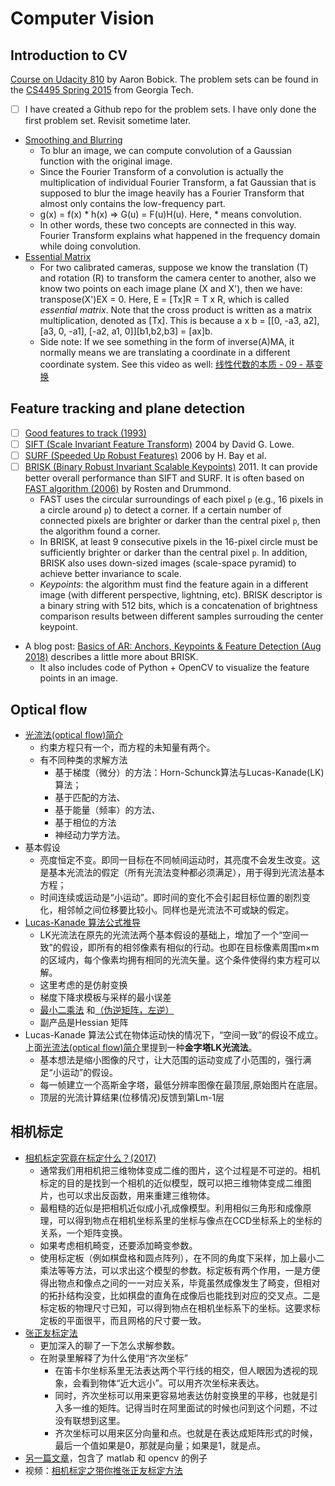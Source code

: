 # Computer Vision

## Introduction to CV
[Course on Udacity 810](https://classroom.udacity.com/courses/ud810) by Aaron Bobick. The problem sets can be found in the [ CS4495 Spring 2015](https://www.cc.gatech.edu/~afb/classes/CS4495-Spring2015-OMS/) from Georgia Tech.
* [ ] I have created a Github repo for the problem sets. I have only done the first problem set. Revisit sometime later.
* [Smoothing and Blurring](https://classroom.udacity.com/courses/ud810/lessons/3490398569/concepts/35009385470923)
  * To blur an image, we can compute convolution of a Gaussian function with the original image.
  * Since the Fourier Transform of a convolution is actually the multiplication of individual Fourier Transform, a fat Gaussian that is supposed to blur the image heavily has a Fourier Transform that almost only contains the low-frequency part.
  * g(x) = f(x) * h(x)  => G(u) = F(u)H(u). Here, * means convolution.
  * In other words, these two concepts are connected in this way. Fourier Transform explains what happened in the frequency domain while doing convolution.
* [Essential Matrix](https://classroom.udacity.com/courses/ud810/lessons/3066558680/concepts/30714287020923)
  * For two calibrated cameras, suppose we know the translation (T) and rotation (R) to transform the camera center to another, also we know two points on each image plane (X and X'), then we have: transpose(X')EX = 0. Here, E = [Tx]R = T x R, which is called *essential matrix*. Note that the cross product is written as a matrix multiplication, denoted as [Tx]. This is because a x b = [[0, -a3, a2], [a3, 0, -a1], [-a2, a1, 0]][b1,b2,b3] = [ax]b.
  * Side note: If we see something in the form of inverse(A)MA, it normally means we are translating a coordinate in a different coordinate system. See this video as well: [线性代数的本质 - 09 - 基变换](https://www.bilibili.com/video/BV1Ls411b7r2/?spm_id_from=333.788.recommend_more_video.-1)

## Feature tracking and plane detection
* [ ] [Good features to track (1993)](https://users.cs.duke.edu/~tomasi/papers/shi/TR_93-1399_Cornell.pdf)
* [ ] [SIFT (Scale Invariant Feature Transform)](https://link.springer.com/article/10.1023/B:VISI.0000029664.99615.94) 2004 by David G. Lowe.
* [ ] [SURF (Speeded Up Robust Features)](https://link.springer.com/chapter/10.1007/11744023_32) 2006 by H. Bay et al.
* [ ] [BRISK (Binary Robust Invariant Scalable Keypoints)](https://www.research-collection.ethz.ch/bitstream/handle/20.500.11850/43288/eth-7684-01.pdf?sequence=1) 2011. It can provide better overall performance than SIFT and SURF. It is often based on [FAST algorithm (2006)](https://link.springer.com/chapter/10.1007/11744023_34) by Rosten and Drummond.
  * FAST uses the circular surroundings of each pixel `p` (e.g., 16 pixels in a circle around `p`) to detect a corner. If a certain number of connected pixels are brighter or darker than the central pixel `p`, then the algorithm found a corner.
  * In BRISK, at least 9 consecutive pixels in the 16-pixel circle must be sufficiently brighter or darker than the central pixel `p`. In addition, BRISK also uses down-sized images (scale-space pyramid) to achieve better invariance to scale.
  * *Keypoints*: the algorithm must find the feature again in a different image (with different perspective, lightning, etc). BRISK descriptor is a binary string with 512 bits, which is a concatenation of brightness comparison results between different samples surrouding the center keypoint.
* A blog post: [Basics of AR: Anchors, Keypoints & Feature Detection (Aug 2018)](https://www.andreasjakl.com/basics-of-ar-anchors-keypoints-feature-detection/) describes a little more about BRISK.
  * It also includes code of Python + OpenCV to visualize the feature points in an image.

## Optical flow
* [光流法(optical flow)简介](https://blog.csdn.net/qq_41368247/article/details/82562165)
  * 约束方程只有一个，而方程的未知量有两个。
  * 有不同种类的求解方法
    * 基于梯度（微分）的方法：Horn-Schunck算法与Lucas-Kanade(LK)算法；
    * 基于匹配的方法、
    * 基于能量（频率）的方法、
    * 基于相位的方法
    * 神经动力学方法。
* 基本假设
  * 亮度恒定不变。即同一目标在不同帧间运动时，其亮度不会发生改变。这是基本光流法的假定（所有光流法变种都必须满足），用于得到光流法基本方程；
  * 时间连续或运动是“小运动”。即时间的变化不会引起目标位置的剧烈变化，相邻帧之间位移要比较小。同样也是光流法不可或缺的假定。
* [Lucas-Kanade 算法公式推导](http://image.sciencenet.cn/olddata/kexue.com.cn/upload/blog/file/2010/9/2010929122517964628.pdf)
  * LK光流法在原先的光流法两个基本假设的基础上，增加了一个“空间一致”的假设，即所有的相邻像素有相似的行动。也即在目标像素周围m×m的区域内，每个像素均拥有相同的光流矢量。这个条件使得约束方程可以解。
  * 这里考虑的是仿射变换
  * 梯度下降求模板与采样的最小误差
  * [最小二乘法](https://www.cnblogs.com/AndyJee/p/5053354.html) 和[（伪逆矩阵，左逆）](https://www.cnblogs.com/AndyJee/p/5082508.html)
  * 副产品是Hessian 矩阵
* Lucas-Kanade 算法公式在物体运动快的情况下，“空间一致”的假设不成立。上面[光流法(optical flow)简介](https://blog.csdn.net/qq_41368247/article/details/82562165)里提到一种**金字塔LK光流法**。
  * 基本想法是缩小图像的尺寸，让大范围的运动变成了小范围的，强行满足“小运动”的假设。
  * 每一帧建立一个高斯金字塔，最低分辨率图像在最顶层,原始图片在底层。
  * 顶层的光流计算结果(位移情况)反馈到第Lm-1层

## 相机标定
* [相机标定究竟在标定什么？(2017)](https://zhuanlan.zhihu.com/p/30813733)
  * 通常我们用相机把三维物体变成二维的图片，这个过程是不可逆的。相机标定的目的是找到一个相机的近似模型，既可以把三维物体变成二维图片，也可以求出反函数，用来重建三维物体。
  * 最粗糙的近似是把相机近似成小孔成像模型。利用相似三角形和成像原理，可以得到物点在相机坐标系里的坐标与像点在CCD坐标系上的坐标的关系，一个矩阵变换。
  * 如果考虑相机畸变，还要添加畸变参数。
  * 使用标定板（例如棋盘格和圆点阵列），在不同的角度下采样，加上最小二乘法等等方法，可以求出这个模型的参数。标定板有两个作用，一是方便得出物点和像点之间的一一对应关系，毕竟虽然成像发生了畸变，但相对的拓扑结构没变，比如棋盘的直角在成像后也能找到对应的交叉点。二是标定板的物理尺寸已知，可以得到物点在相机坐标系下的坐标。这要求标定板的平面很平，而且网格的尺寸要一致。
* [张正友标定法](https://zhuanlan.zhihu.com/p/24651968)
  * 更加深入的聊了一下怎么求解参数。
  * 在附录里解释了为什么使用“齐次坐标”
    * 在笛卡尔坐标系里无法表达两个平行线的相交，但人眼因为透视的现象，会看到物体“近大远小”。可以用齐次坐标来表达。
    * 同时，齐次坐标可以用来更容易地表达仿射变换里的平移，也就是引入多一维的矩阵。记得当时在阿里面试的时候也问到这个问题，不过没有联想到这里。
    * 齐次坐标可以用来区分向量和点。也就是在表达成矩阵形式的时候，最后一个值如果是0，那就是向量；如果是1，就是点。
* [另一篇文章](https://blog.csdn.net/a083614/article/details/78579163)，包含了 matlab 和 opencv 的例子 
* 视频：[相机标定之带你推张正友标定方法](https://www.bilibili.com/video/av79367094/)